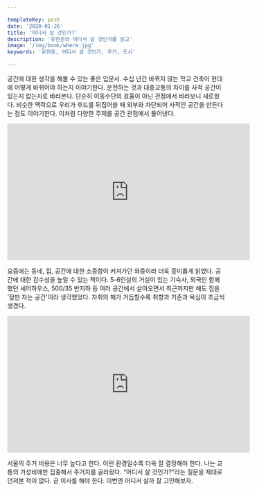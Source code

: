 ```yaml
---

templateKey: post
date: '2020-01-26'
title: '어디서 살 것인가?'
description: '유현준의 어디서 살 것인가를 읽고'
image: '/img/book/where.jpg'
keywords: '유현준, 어디서 살 것인가, 주거, 도시'

---
```


공간에 대한 생각을 해볼 수 있는 좋은 입문서. 수십 년간 바뀌지 않는 학교 건축이 현대에 어떻게 바뀌어야 하는지 이야기한다. 운전하는 것과 대중교통의 차이를 사적 공간이 있는지 없는지로 바라본다. 단순히 이동수단의 효율이 아닌 관점에서 바라보니 새로웠다. 비슷한 맥락으로 우리가 후드를 뒤집어쓸 때 외부와 차단되어 사적인 공간을 만든다는 점도 이야기한다. 이처럼 다양한 주제를 공간 관점에서 풀어낸다.

<p style='text-align:center'>
<iframe width="560" height="315" src="https://www.youtube.com/embed/QxGzwJd_Eno" frameborder="0" allow="accelerometer; autoplay; encrypted-media; gyroscope; picture-in-picture" allowfullscreen></iframe>
</p>

요즘에는 동네, 집, 공간에 대한 소중함이 커져가던 와중이라 더욱 흥미롭게 읽었다. 공간에 대한 감수성을 높일 수 있는 책이다. 5-6인실의 거실이 있는 기숙사, 외국인 함께 했던 셰어하우스, 500/35 반지하 등 여러 공간에서 살아오면서 최근까지만 해도 집을 ‘잠만 자는 공간'이라 생각했었다. 자취의 해가 거듭할수록 취향과 기준과 욕심이 조금씩 생겼다.


<p style='text-align:center'>
<iframe width="560" height="315" src="https://www.youtube.com/embed/Sa3karGUbKA" frameborder="0" allow="accelerometer; autoplay; encrypted-media; gyroscope; picture-in-picture" allowfullscreen></iframe>
</p>

서울의 주거 비용은 너무 높다고 한다. 이런 환경일수록 더욱 잘 결정해야 한다. 나는 교통의 가성비에만 집중해서 주거지를 골라왔다. “어디서 살 것인가?”라는 질문을 제대로 던져본 적이 없다. 곧 이사를 해야 한다. 이번엔 어디서 살까 잘 고민해보자.
